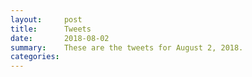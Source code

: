 ```yaml
---
layout:     post
title:      Tweets
date:       2018-08-02
summary:    These are the tweets for August 2, 2018.
categories:
---
```


